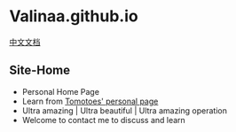 # Valinaa.github.io
[中文文档](https://github.com/Valinaa/Valinaa.github.io/blob/main/docs/README_zh_CN.md)
## Site-Home
- Personal Home Page
- Learn from [Tomotoes' personal page](https://github.com/Tomotoes/HomePage)
- Ultra amazing | Ultra beautiful | Ultra amazing operation
- Welcome to contact me to discuss and learn
